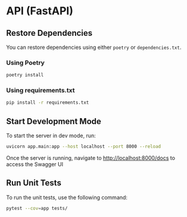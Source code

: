 # API (FastAPI)

## Restore Dependencies

You can restore dependencies using either `poetry` or `dependencies.txt`.

### Using Poetry
```sh
poetry install
```

### Using requirements.txt
```sh
pip install -r requirements.txt
```

## Start Development Mode

To start the server in dev mode, run:
```sh
uvicorn app.main:app --host localhost --port 8000 --reload
```

Once the server is running, navigate to [http://localhost:8000/docs](http://localhost:8000/docs) to access the Swagger UI

## Run Unit Tests

To run the unit tests, use the following command:
```sh
pytest --cov=app tests/
```